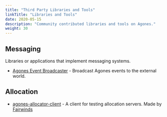```yaml
---
title: "Third Party Libraries and Tools"
linkTitle: "Libraries and Tools"
date: 2020-05-15
description: "Community contributed libraries and tools on Agones."
weight: 30
---
```


## Messaging

Libraries or applications that implement messaging systems.

- [Agones Event Broadcaster](https://github.com/Octops/agones-event-broadcaster) - Broadcast Agones events to the external world.

## Allocation

- [agones-allocator-client](https://github.com/FairwindsOps/agones-allocator-client) - A client for testing allocation servers.
  Made by [Fairwinds](https://fairwinds.com)
